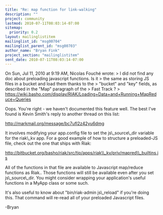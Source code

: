```yaml
---
title: "Re: map function for link-walking"
description: ""
project: community
lastmod: 2010-07-11T08:03:14-07:00
sitemap:
  priority: 0.2
layout: mailinglistitem
mailinglist_id: "msg00704"
mailinglist_parent_id: "msg00703"
author_name: "Bryan Fink"
project_section: "mailinglistitem"
sent_date: 2010-07-11T08:03:14-07:00
---
```



On Sun, Jul 11, 2010 at 9:19 AM, Nicolas Fouché  wrote:
&gt; I did not find any doc about preloading javascript functions. Is it
&gt; the same as storing JS files in a bucket and load them thanks to the
&gt; "bucket" and "key" fields, as described in the "Map" paragraph of the
&gt; Fast Track ? 
&gt; https://wiki.basho.com/display/RIAK/Loading+Data+and+Running+MapReduce+Queries

Oops. You're right - we haven't documented this feature well. The
best I've found is Kevin Smith's reply to another thread on this list:

http://markmail.org/message/bc7ufl2z42yu6dmg

It involves modifying your app.config file to set the js\\_source\\_dir
variable for the riak\\_kv app. For a good example of how to structure
a preloaded-JS file, check out the one that ships with Riak:

http://bitbucket.org/basho/riak/src/tip/apps/riak\\_kv/priv/mapred\\_builtins.js

All of the functions in that file are available to Javascript
map/reduce functions as Riak.. Those functions will
still be available even after you set js\\_source\\_dir. You might
consider wrapping your application's useful functions in a MyApp class
or some such.

It's also useful to know about "bin/riak-admin js\\_reload" if you're
doing this. That command will re-read all of your preloaded
Javascript files.

-Bryan

